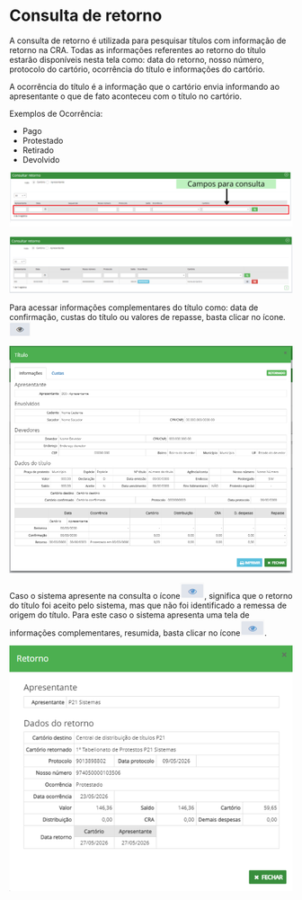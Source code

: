 # Consulta de retorno

A consulta de retorno é utilizada para pesquisar títulos com informação de retorno na CRA. Todas as informações referentes ao retorno do título estarão disponíveis nesta tela como: data do retorno, nosso número, protocolo do cartório, ocorrência do título e informações do cartório.

A ocorrência do título é a informação que o cartório envia informando ao apresentante o que de fato aconteceu com o título no cartório.

Exemplos de Ocorrência:

* Pago
* Protestado
* Retirado
* Devolvido

![](<../../.gitbook/assets/Campos para consulta (2).png>)

![](<../../.gitbook/assets/Campos para consulta (3).png>)

Para acessar informações complementares do título como: data de confirmação, custas do título ou valores de repasse, basta clicar no ícone. <img src="../../.gitbook/assets/image (26) (1) (1) (1).png" alt="" data-size="line">

![](<../../.gitbook/assets/image (3) (1) (2).png>)

Caso o sistema apresente na consulta o ícone<img src="../../.gitbook/assets/image (11) (4).png" alt="" data-size="line">, significa que o retorno do título foi aceito pelo sistema, mas que não foi identificado a remessa de origem do título. Para este caso o sistema apresenta uma tela de informações complementares, resumida, basta clicar no ícone<img src="../../.gitbook/assets/image (34) (1) (1).png" alt="" data-size="line">.

![](<../../.gitbook/assets/image (2) (1) (2).png>)
